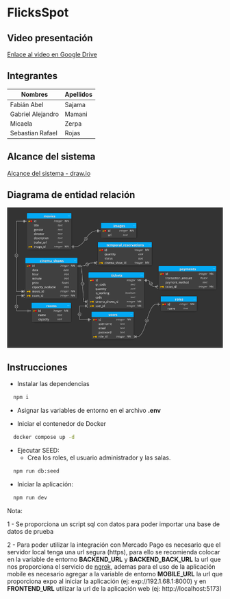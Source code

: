 # FlicksSpot

## Video presentación

[Enlace al video en Google Drive](https://drive.google.com/file/d/1RExxKKuQv5jkFTin27g0z2qe50g27klk/view)

## Integrantes

| Nombres    | Apellidos    |
| ------------ | ------------ |
| Fabián Abel    | Sajama   |
| Gabriel Alejandro    | Mamani    |
| Micaela    | Zerpa    |
| Sebastian Rafael    | Rojas    |

## Alcance del sistema

[Alcance del sistema - draw.io](https://app.diagrams.net/#G1sdrcfy_VNAdn12RiUqKAnAHyBzrcOC2o)

## Diagrama de entidad relación

![diagrama de entidad relación](./der-flicksSpot.png)

## Instrucciones

- Instalar las dependencias

```bash
  npm i 
```

- Asignar las variables de entorno en el archivo **.env**

- Iniciar el contenedor de Docker

```bash
  docker compose up -d
```

- Ejecutar SEED:
  - Crea los roles, el usuario administrador y las salas.

```bash
  npm run db:seed
```

- Iniciar la aplicación:

```bash
  npm run dev
```

Nota:

1 - Se proporciona un script sql con datos para poder importar una base de datos de prueba

2 - Para poder utilizar la integración con Mercado Pago es necesario que el servidor local tenga una url segura (https), para ello se recomienda colocar en la variable de entorno **BACKEND_URL** y **BACKEND_BACK_URL** la url que nos proporciona el servicio de [ngrok](https://ngrok.com/), ademas para el uso de la aplicación mobile es necesario agregar a la variable de entorno **MOBILE_URL** la url que proporciona expo al iniciar la aplicación (ej: exp://192.1.68.1:8000) y en **FRONTEND_URL** utilizar la url de la aplicación web (ej: http://localhost:5173)
